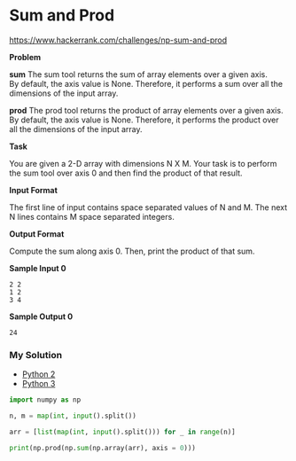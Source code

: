 # Sum and Prod  

https://www.hackerrank.com/challenges/np-sum-and-prod

**Problem**

**sum**
The sum tool returns the sum of array elements over a given axis.  
By default, the axis value is None. Therefore, it performs a sum over all the dimensions of the input array.

**prod**
The prod tool returns the product of array elements over a given axis.
By default, the axis value is None. Therefore, it performs the product over all the dimensions of the input array.

**Task**

You are given a 2-D array with dimensions N X M. 
Your task is to perform the sum tool over axis 0 and then find the product of that result.

**Input Format**
    
The first line of input contains space separated values of N and M. 
The next N lines contains M space separated integers.

**Output Format**

Compute the sum along axis 0. Then, print the product of that sum.

**Sample Input 0**

```
2 2
1 2
3 4
```

**Sample Output 0**

```
24
```

### My Solution

- [Python 2](python2.py)
- [Python 3](python3.py)
```python
import numpy as np

n, m = map(int, input().split())

arr = [list(map(int, input().split())) for _ in range(n)]

print(np.prod(np.sum(np.array(arr), axis = 0)))
````